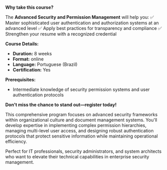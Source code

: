 **Why take this course?**

The **Advanced Security and Permission Management** will help you:
✅ Master sophisticated user authentication and authorization systems at an advanced level
✅ Apply best practices for transparency and compliance
✅ Strengthen your resume with a recognized credential

**Course Details:**
- **Duration:** 8 weeks
- **Format:** online
- **Language:** Portuguese (Brazil)
- **Certification:** Yes

**Prerequisites:**
- Intermediate knowledge of security permission systems and user authentication protocols

**Don't miss the chance to stand out—register today!**

This comprehensive program focuses on advanced security frameworks within organizational culture and document management systems. You'll develop expertise in implementing complex permission hierarchies, managing multi-level user access, and designing robust authentication protocols that protect sensitive information while maintaining operational efficiency.

Perfect for IT professionals, security administrators, and system architects who want to elevate their technical capabilities in enterprise security management.